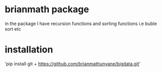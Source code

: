 # brianmath package

in the package I have recursion functions and sorting functions i.e buble sort etc

# installation

'pip install git + https://github.com/brianmathunyane/bigdata.git'
